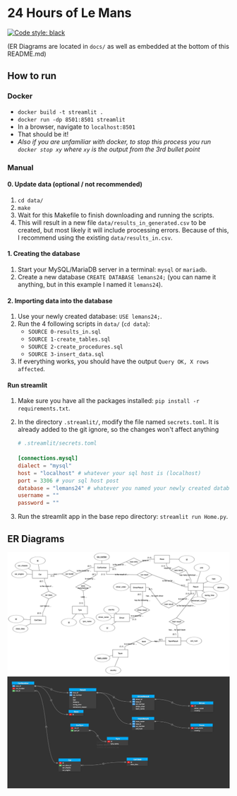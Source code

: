 # 24 Hours of Le Mans

[![Code style: black](https://img.shields.io/badge/code%20style-black-000000.svg)](https://github.com/psf/black)
<!-- [![Deployment](https://github.com/Ben10164/24h-lemans/actions/workflows/deploy.yaml/badge.svg)](https://github.com/Ben10164/24h-lemans/actions/workflows/deploy.yaml) [![Code style: black](https://img.shields.io/badge/code%20style-black-000000.svg)](https://github.com/psf/black) -->

<!-- [Presentation video](https://youtu.be/FLwmPf_rayo) -->

(ER Diagrams are located in `docs/` as well as embedded at the bottom of this README.md)

## How to run

### Docker

* `docker build -t streamlit .`
* `docker run -dp 8501:8501 streamlit`
* In a browser, navigate to `localhost:8501`
* That should be it!
* *Also if you are unfamiliar with docker, to stop this process you run `docker stop xy` where `xy` is the output from the 3rd bullet point*

### Manual

#### 0. Update data (optional / not recommended)

1. `cd data/`
2. `make`
3. Wait for this Makefile to finish downloading and running the scripts.
4. This will result in a new file `data/results_in_generated.csv` to be created, but most likely it will include processing errors. Because of this, I recommend using the existing `data/results_in.csv`.

#### 1. Creating the database

1. Start your MySQL/MariaDB server in a terminal: `mysql` or `mariadb`.
2. Create a new database `CREATE DATABASE lemans24;` (you can name it anything, but in this example I named it `lemans24`).

#### 2. Importing data into the database

1. Use your newly created database: `USE lemans24;`.
2. Run the 4 following scripts in `data/` (`cd data`):
    * `SOURCE 0-results_in.sql`
    * `SOURCE 1-create_tables.sql`
    * `SOURCE 2-create_procedures.sql`
    * `SOURCE 3-insert_data.sql`
3. If everything works, you should have the output `Query OK, X rows affected`.

#### Run streamlit

1. Make sure you have all the packages installed: `pip install -r requirements.txt`.

2. In the directory `.streamlit/`, modify the file named `secrets.toml`. It is already added to the git ignore, so the changes won't affect anything

    ```toml
    # .streamlit/secrets.toml

    [connections.mysql]
    dialect = "mysql"
    host = "localhost" # whatever your sql host is (localhost)
    port = 3306 # your sql host post
    database = "lemans24" # whatever you named your newly created database
    username = ""
    password = ""
    ```

3. Run the streamlit app in the base repo directory: `streamlit run Home.py`.

## ER Diagrams

![Diagram 1](<docs/ER Diagram.png>)
![Diagram 2](<docs/Another Diagram.png>)
